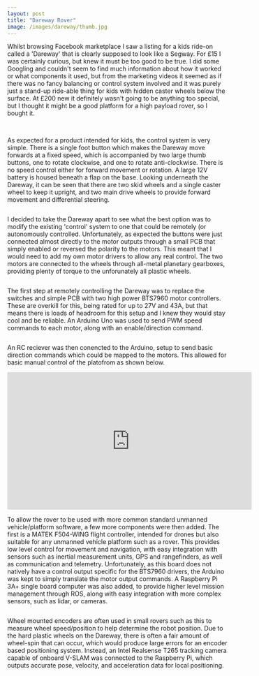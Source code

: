 ```yaml
---
layout: post
title: "Dareway Rover"
image: /images/dareway/thumb.jpg
---
```


Whilst browsing Facebook marketplace I saw a listing for a kids ride-on called a 'Dareway' that is clearly supposed to look like a Segway. For £15 I was certainly curious, but knew it must be too good to be true. I did some Googling and couldn't seem to find much information about how it worked or what components it used, but from the marketing videos it seemed as if there was no fancy balancing or control system involved and it was purely just a stand-up ride-able thing for kids with hidden caster wheels below the surface. At £200 new it definitely wasn't going to be anything too special, but I thought it might be a good platform for a high payload rover, so I bought it.

<img src="/images/dareway/dareway.jpg" alt="" class="inline">
<img src="/images/dareway/dareway_control.jpg" alt="" class="inline">

As expected for a product intended for kids, the control system is very simple. There is a single foot button which makes the Dareway move forwards at a fixed speed, which is accompanied by two large thumb buttons, one to rotate clockwise, and one to rotate anti-clockwise. There is no speed control either for forward movement or rotation. A large 12V battery is housed beneath a flap on the base. Looking underneath the Dareway, it can be seen that there are two skid wheels and a single caster wheel to keep it upright, and two main drive wheels to provide forward movement and differential steering.

<img src="/images/dareway/bottom.jpg" alt="" class="inline">

I decided to take the Dareway apart to see what the best option was to modify the existing 'control' system to one that could be remotely (or autonomously controlled. Unfortunately, as expected the buttons were just connected almost directly to the motor outputs through a small PCB that simply enabled or reversed the polarity to the motors. This meant that I would need to add my own motor drivers to allow any real control. The two motors are connected to the wheels through all-metal planetary gearboxes, providing plenty of torque to the unforunately all plastic wheels.

<img src="/images/dareway/dareway-apart.jpg" alt="" class="inline">

The first step at remotely controlling the Dareway was to replace the switches and simple PCB with two high power BTS7960 motor controllers. These are overkill for this, being rated for up to 27V and 43A, but that means there is loads of headroom for this setup and I knew they would stay cool and be reliable. An Arduino Uno was used to send PWM speed commands to each motor, along with an enable/direction command.

<img src="/images/dareway/arduino-bts.jpg" alt="" class="inline">

An RC reciever was then conencted to the Arduino, setup to send basic direction commands which could be mapped to the motors. This allowed for basic manual control of the platofrom as shown below.

<div class="video-container">
<iframe width="560" height="315" src="https://www.youtube-nocookie.com/embed/rhsXHjl8EcM" title="YouTube video player" frameborder="0" allow="accelerometer; autoplay; clipboard-write; encrypted-media; gyroscope; picture-in-picture" allowfullscreen></iframe>
</div>

To allow the rover to be used with more common standard unmanned vehicle/platform software, a few more components were then added. The first is a MATEK F504-WING flight controller, intended for drones but also suitable for any unmanned vehicle platform such as a rover. This provides low level control for movement and navigation, with easy integration with sensors such as inertial measurement units, GPS and rangefinders, as well as communication and telemetry. Unfortunately, as this board does not natively have a control output specific for the BTS7960 drivers, the Arduino was kept to simply translate the motor output commands. A Raspberry Pi 3A+ single board computer was also added, to provide higher level mission management through ROS, along with easy integration with more complex sensors, such as lidar, or cameras.

<img src="/images/dareway/electronics-stack.jpg" alt="" class="inline">

Wheel mounted encoders are often used in small rovers such as this to measure wheel speed/position to help determine the robot position. Due to the hard plastic wheels on the Dareway, there is often a fair amount of wheel-spin that can occur, which would produce large errors for an encoder based positioning system. Instead, an Intel Realsense T265 tracking camera capable of onboard V-SLAM was connected to the Raspberry Pi, which outputs accurate pose, velocity, and acceleration data for local positioning.

<img src="/images/dareway/end-front.jpg" alt="" class="inline">
